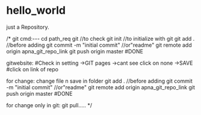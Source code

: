 # hello_world
just a Repository.

/*
git cmd:---
cd path_req
git //to check
git init //to initialize with git
git add .  //before adding
git commit -m "initial commit"    //or"readme"
git remote add origin apna_git_repo_link
git push origin master
#DONE

gitwebsite:
#Check in setting ->GIT pages ->cant see click on none ->SAVE
#click on link of repo

for change:
change file n save in folder
git add .  //before adding
git commit -m "initial commit"    //or"readme"
git remote add origin apna_git_repo_link
git push origin master
#DONE

for change only in git:
git pull.....
*/
